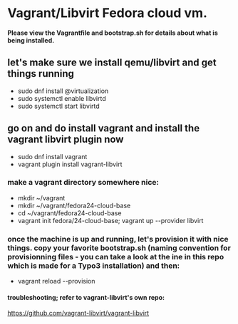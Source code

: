 # Vagrant/Libvirt Fedora cloud vm.
**Please view the Vagrantfile and bootstrap.sh for details about what is being installed.**

## let's make sure we install qemu/libvirt and get things running
* sudo dnf install @virtualization
* sudo systemctl enable libvirtd
* sudo systemctl start libvirtd

## go on and do install vagrant and install the vagrant libvirt plugin now
* sudo dnf install vagrant
* vagrant plugin install vagrant-libvirt

### make a vagrant directory somewhere nice:
* mkdir ~/vagrant
* mkdir ~/vagrant/fedora24-cloud-base
* cd ~/vagrant/fedora24-cloud-base
* vagrant init fedora/24-cloud-base; vagrant up --provider libvirt

### once the machine is up and running, let's provision it with nice things. copy your favorite bootstrap.sh (naming convention for provisionning files - you can take a look at the ine in this repo which is made for a Typo3 installation) and then:
* vagrant reload --provision


#### troubleshooting; refer to vagrant-libvirt's own repo:
https://github.com/vagrant-libvirt/vagrant-libvirt
